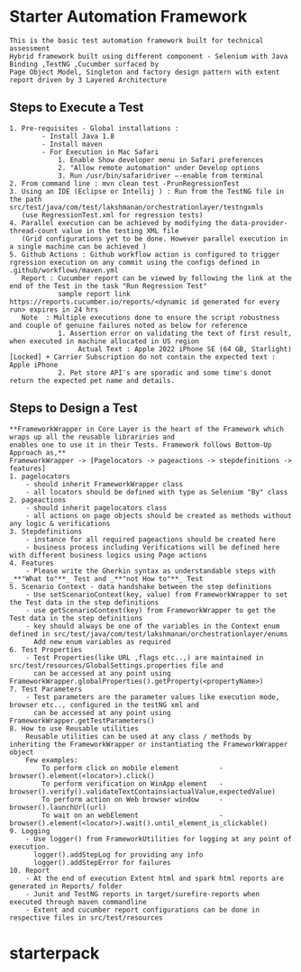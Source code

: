 # Starter Automation Framework

    This is the basic test automation framework built for technical assessment
    Hybrid framework built using different component - Selenium with Java Binding ,TestNG ,Cucumber surfaced by
    Page Object Model, Singleton and factory design pattern with extent report driven by 3 Layered Architecture


## Steps to Execute a Test

    1. Pre-requisites - Global installations :
            - Install Java 1.8 
            - Install maven
            - For Execution in Mac Safari 
                1. Enable Show developer menu in Safari preferences
                2. "Allow remote automation" under Develop options
                3. Run /usr/bin/safaridriver –-enable from terminal
    2. From command line : mvn clean test -PrunRegressionTest
    3. Using an IDE (Eclipse or Intellij ) : Run from the TestNG file in the path src/test/java/com/test/lakshmanan/orchestrationlayer/testngxmls
       (use RegressionTest.xml for regression tests)
    4. Parallel execution can be achieved by modifying the data-provider-thread-count value in the testing XML file 
       (Grid configurations yet to be done. However parallel execution in a single machine can be achieved )
    5. Github Actions : Github workflow action is configured to trigger rgression execution on any commit using the configs defined in .github/workflows/maven.yml
       Report : Cucumber report can be viewed by following the link at the end of the Test in the task "Run Regression Test"  
                sample report link https://reports.cucumber.io/reports/<dynamic id generated for every run> expires in 24 hrs
       Note  : Multiple executions done to ensure the script robustness and couple of genuine failures noted as below for reference
                1. Assertion error on validating the text of first result, when executed in machine allocated in US region
                     Actual Text : Apple 2022 iPhone SE (64 GB, Starlight) [Locked] + Carrier Subscription do not contain the expected text : Apple iPhone
                2. Pet store API's are sporadic and some time's donot return the expected pet name and details.

## Steps to Design a Test

    **FrameworkWrapper in Core Layer is the heart of the Framework which wraps up all the reusable librariries and 
    enables one to use it in their Tests. Framework follows Bottom-Up Approach as,**
    FrameworkWrapper -> [Pagelocators -> pageactions -> stepdefinitions -> features]
    1. pagelocators 
        - should inherit FrameworkWrapper class
        - all locators should be defined with type as Selenium "By" class
    2. pageactions
        - should inherit pagelocators class
        - all actions on page objects should be created as methods without any logic & verifications
    3. Stepdefinitions
        - instance for all required pageactions should be created here
        - business process including Verifications will be defined here with different business logics using Page actions
    4. Features
        - Please write the Gherkin syntax as understandable steps with _**"What to"**_ Test and _**"not How to"**_ Test
    5. Scenario Context - data handshake between the step definitions
        - Use setScenarioContext(key, value) from FrameworkWrapper to set the Test data in the step definitions
        - use getScenarioContext(key) from FrameworkWrapper to get the Test data in the step definitions
        - key should always be one of the variables in the Context enum defined in src/test/java/com/test/lakshmanan/orchestrationlayer/enums
          Add new enum variables as required
    6. Test Properties
        - Test Properties(like URL ,flags etc..,) are maintained in src/test/resources/GlobalSettings.properties file and 
          can be accessed at any point using FrameworkWrapper.globalProperties().getProperty(<propertyName>)
    7. Test Parameters
        - Test parameters are the parameter values like execution mode, browser etc.., configured in the testNG xml and 
          can be accessed at any point using FrameworkWrapper.getTestParameters()
    8. How to use Reusable utilities
        Reusable utilities can be used at any class / methods by inheriting the FrameworkWrapper or instantiating the FrameworkWrapper object
        Few examples:
            To perform click on mobile element          - browser().element(<locator>).click()
            To perform verification on WinApp element   - browser().verify().validateTextContains(actualValue,expectedValue)
            To perform action on Web browser window     - browser().launchUrl(url)
            To wait on an webElement                    - browser().element(<locator>).wait().until_element_is_clickable()
    9. Logging
        - Use logger() from FrameworkUtilities for logging at any point of execution.
          logger().addStepLog for providing any info
          logger().addStepError for failures
    10. Report
        - At the end of execution Extent html and spark html reports are generated in Reports/ folder
        - Junit and TestNG reports in target/surefire-reports when executed through maven commandline
        - Extent and cucumber report configurations can be done in respective files in src/test/resources


# starterpack

